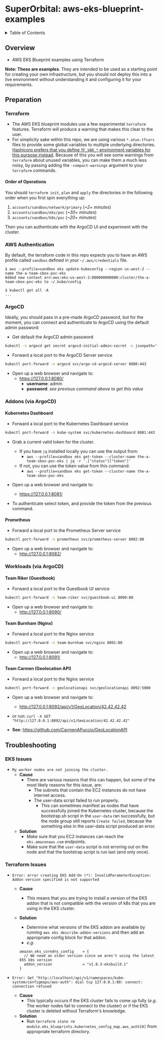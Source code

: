 # SuperOrbital: aws-eks-blueprint-examples

<details>
  <summary>Table of Contents</summary>

- [SuperOrbital: aws-eks-blueprint-examples](#superorbital-aws-eks-blueprint-examples)
  - [Overview](#overview)
  - [Preparation](#preparation)
    - [Terraform](#terraform)
      - [Order of Operations](#order-of-operations)
    - [AWS Authentication](#aws-authentication)
    - [ArgoCD](#argocd)
    - [Addons (via ArgoCD)](#addons-via-argocd)
      - [Kubernetes Dashboard](#kubernetes-dashboard)
      - [Prometheus](#prometheus)
    - [Workloads (via ArgoCD)](#workloads-via-argocd)
      - [Team Riker (Guestbook)](#team-riker-guestbook)
      - [Team Burnham (Nginx)](#team-burnham-nginx)
      - [Team Carmen (Geolocation API)](#team-carmen-geolocation-api)
  - [Troubleshooting](#troubleshooting)
    - [EKS Issues](#eks-issues)
    - [Terraform Issues](#terraform-issues)

</details>

## Overview

- AWS EKS Blueprint examples using Terraform

**Note: These are examples**. They are intended to be used as a starting point for creating your own infrastructure, but you should not deploy this into a live environment without understanding it and configuring it for your requirements.

## Preparation

### Terraform

- The AWS EKS blueprint modules use a few experimental `terraform` features. Terraform will produce a warning that makes this clear to the user.
- For simplicity sake within this repo, we are using various `*.atuo.tfvars` files to provide some global variables to multiple underlying directories. [Hashicorp prefers that you define `TF_VAR_*` environment variables for this purpose instead](https://github.com/hashicorp/terraform/issues/22004). Because of this you will see some warnings from `terraform` about unused variables, you can make them a much less noisy, by passing adding the `-compact-warnings` argument to your `terraform` commands.

#### Order of Operations

You should `terraform init`, `plan` and `apply` the directories in the following order when you first spin everything up:

1. `accounts/sandbox/network/primary` (_~2+ minutes_)
2. `accounts/sandbox/eks/poc` (_~30+ minutes_)
3. `accounts/sandbox/k8s/poc` (_~20+ minutes_)

Then you can authenticate with the ArgoCD UI and experiment with the cluster.

### AWS Authentication

By default, the terraform code in this repo expects you to have an AWS profile called `sandbox` defined in your `~/.aws/credentials` file.

```console
$ aws --profile=sandbox eks update-kubeconfig --region us-west-2 --name the-a-team-sbox-poc-eks
Added new context arn:aws:eks:us-west-2:000000000000:cluster/the-a-team-sbox-poc-eks to ~/.kube/config

$ kubectl get all -A
...
```

### ArgoCD

Ideally, you should pass in a pre-made ArgoCD password, but for the moment, you can connect and authenticate to ArgoCD using the default admin password:

- Get default the ArgoCD admin password

```bash
kubectl -n argocd get secret argocd-initial-admin-secret -o jsonpath="{.data.password}" | base64 -d; echo
```

- Forward a local port to the ArgoCD Server service

```bash
kubectl port-forward -n argocd svc/argo-cd-argocd-server 8080:443
```

- Open up a web browser and navigate to:
  - <https://127.0.0.1:8080/>
    - **username**: admin
    - **password**: _see previous command above to get this value_

### Addons (via ArgoCD)

#### Kubernetes Dashboard

- Forward a local port to the Kubernetes Dashboard service

```bash
kubectl port-forward -n kube-system svc/kubernetes-dashboard 8081:443
```

- Grab a current valid token for the cluster.
  - If you have `jq` installed locally you can use the output from:
    - `aws --profile=sandbox eks get-token --cluster-name the-a-team-sbox-poc-eks | jq -r '.["status"]["token"]'`
  - If not, you can use the token value from this command:
    - `aws --profile=sandbox eks get-token --cluster-name the-a-team-sbox-poc-eks`
  
- Open up a web browser and navigate to:
  - <https://127.0.0.1:8081/>

- To authenticate select token, and provide the token from the previous command.

#### Prometheus

- Forward a local port to the Prometheus Server service

```bash
kubectl port-forward -n prometheus svc/prometheus-server 8082:80
```

- Open up a web browser and navigate to:
  - <http://127.0.0.1:8082/>

### Workloads (via ArgoCD)

#### Team Riker (Guestbook)

- Forward a local port to the Guestbook UI service

```bash
kubectl port-forward -n team-riker svc/guestbook-ui 8090:80
```

- Open up a web browser and navigate to:
  - <http://127.0.0.1:8090/>

#### Team Burnham (Nginx)

- Forward a local port to the Nginx service

```bash
kubectl port-forward -n team-burnham svc/nginx 8091:80
```

- Open up a web browser and navigate to:
  - <http://127.0.0.1:8091/>

#### Team Carmen (Geolocation API)

- Forward a local port to the Nginx service

```bash
kubectl port-forward -n geolocationapi svc/geolocationapi 8092:5000
```

- Open up a web browser and navigate to:
  - <http://127.0.0.1:8092/api/v1/GeoLocation/42.42.42.42>
- or run: `curl -X GET "http://127.0.0.1:8092/api/v1/GeoLocation/42.42.42.42"`

- **See**: <https://github.com/CarmenAPuccio/GeoLocationAPI>

## Troubleshooting

### EKS Issues

- `My worker nodes are not joining the cluster.`
  - **Cause**
    - There are various reasons that this can happen, but some of the most likely reasons for this issue, are:
      - The subnets that contain the EC2 instances do not have internet access.
      - The user-data script failed to run properly.
        - This can sometimes manifest as nodes that have successfully joined the Kubernetes cluster, because the bootstrap.sh script in the `user-data` ran successfully, but the node group still reports `Create failed`, because the something else in the user-data script produced an error.
  - **Solution**
    - Make sure that you EC2 instances can reach the `eks.amazonaws.com` endpoints.
    - Make sure that the `user-data` script is not erroring out on the node and that the bootstrap script is run last (and only once).

### Terraform Issues

- `Error: error creating EKS Add-On (*): InvalidParameterException: Addon version specified is not supported`
  - **Cause**
    - This means that you are trying to install a version of the EKS addon that is not compatible with the version of k8s that you are using in the EKS cluster.
  - **Solution**
    - Determine what versions of the EKS addon are available by running `aws eks describe-addon-versions` and then add an appropriate config block for that addon.
    - _e.g._

    ```hcl
    amazon_eks_coredns_config    = {
      // We need an older version since we aren't using the latest EKS k8s version
      addon_version              = "v1.8.3-eksbuild.1"
    }
    ```

- `Error: Get "http://localhost/api/v1/namespaces/kube-system/configmaps/aws-auth": dial tcp 127.0.0.1:80: connect: connection refused`
  - **Cause**
    - This typically occurs if the EKS cluster fails to come up fully (_e.g._ The worker nodes fail to connect to the cluster) or if the EKS cluster is deleted without Terraform's knowledge.
  - **Solution**
    - Run `terraform state rm module.eks_blueprints.kubernetes_config_map.aws_auth[0]` from appropriate terraform directory.
